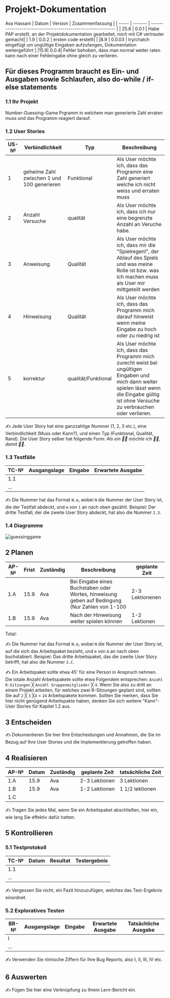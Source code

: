 # Projekt-Dokumentation


Ava Hassani
| Datum | Version | Zusammenfassung                                              |
| ----- | ------- | ------------------------------------------------------------ |
| 25.8  | 0.0.1   | Habe PAP erstellt, an der Projektdokumentation gearbeitet, mich mit C# vertrauter gemacht|
| 1.9   | 0.0.2   | ersten code erstellt|                                                              |
|8.9    | 0.0.03  | try/chatch eingefügt um ungültige Eingaben aufzufangen, Dokumentation weitergeführt | 
|15.9| 0.0.4| Fehler behoben, dass man normal weiter raten kann nach einer Fehleingabe ohne gleich zu verlieren.

##  Für dieses Programm braucht es Ein- und Ausgaben sowie Schlaufen, also do-while / if-else statements 

### 1.1 Ihr Projekt

Number-Guessing-Game Prgramm in welchem man generierte Zahl erraten muss und das Programm reagiert darauf.

### 1.2 User Stories

| US-№ | Verbindlichkeit | Typ  | Beschreibung                       |
| ---- | --------------- | ---- | ---------------------------------- |
| 1    | geheime Zahl zwischen 1 und 100 generieren| Funktional|Als User möchte ich, dass das Programm eine Zahl generiert welche ich nicht weiss und erraten muss |
|2 | Anzahl Versuche| qualität| Als User möchte ich, dass ich nur eine begrenzte Anzahl an Veruche habe.
|3| Anweisung|Qualität| Als User möchte ich, dass mir die "Spielregenl", der Ablauf des Spiels und was meine Rolle ist bzw. was ich machen muss als User mir mittgeteilt werden|
| 4 | Hinweisung  | Qualität| Als User möchte ich, dass das Programm mich darauf hinweist wenn meine Eingabe zu hoch oder zu niedrig ist |
|5 | korrektur | qualität/Funktional | Als User möchte ich, dass das Programm mich zurecht weist bei ungültigen Eingaben und mich dann weiter spielen lässt wenn die Eingabe gültig ist ohne Versuche zu verbrauchen oder verlieren.|



✍️ Jede User Story hat eine ganzzahlige Nummer (1, 2, 3 etc.), eine Verbindlichkeit (Muss oder Kann?), und einen Typ (Funktional, Qualität, Rand). Die User Story selber hat folgende Form: *Als ein 🤷‍♂️ möchte ich 🤷‍♂️, damit 🤷‍♂️*.

### 1.3 Testfälle

| TC-№ | Ausgangslage | Eingabe | Erwartete Ausgabe |
| ---- | ------------ | ------- | ----------------- |
| 1.1  |              |         |                   |
| ...  |              |         |                   |

✍️ Die Nummer hat das Format `N.m`, wobei `N` die Nummer der User Story ist, die der Testfall abdeckt, und `m` von `1` an nach oben gezählt. Beispiel: Der dritte Testfall, der die zweite User Story abdeckt, hat also die Nummer `2.3`.

### 1.4 Diagramme
![guessinggame](https://user-images.githubusercontent.com/111045914/189060986-c62fd256-fed4-4a28-8b58-be7990338dc3.png)
 

## 2 Planen

| AP-№ | Frist | Zuständig | Beschreibung | geplante Zeit |
| ---- | ----- | --------- | ------------ | ------------- |
| 1.A  | 15.9 | Ava | Bei Eingabe eines Buchstaben oder Wortes, hinweisung geben auf Bedingung (Nur Zahlen von 1-100| 2-3 Lektionenen|
| 1.B  |  15.9| Ava | Nach der Hinweisung weiter spielen können | 1-2 Lektionen | 


Total: 

✍️ Die Nummer hat das Format `N.m`, wobei `N` die Nummer der User Story ist, auf die sich das Arbeitspaket bezieht, und `m` von `A` an nach oben buchstabiert. Beispiel: Das dritte Arbeitspaket, das die zweite User Story betrifft, hat also die Nummer `2.C`.

✍️ Ein Arbeitspaket sollte etwa 45' für eine Person in Anspruch nehmen. Die totale Anzahl Arbeitspakete sollte etwa Folgendem entsprechen: `Anzahl R-Sitzungen` ╳ `Anzahl Gruppenmitglieder` ╳ `4`. Wenn Sie also zu dritt an einem Projekt arbeiten, für welches zwei R-Sitzungen geplant sind, sollten Sie auf `2` ╳ `3` ╳`4` = `24` Arbeitspakete kommen. Sollten Sie merken, dass Sie hier nicht genügend Arbeitspakte haben, denken Sie sich weitere "Kann"-User Stories für Kapitel 1.2 aus.

## 3 Entscheiden

✍️ Dokumentieren Sie hier Ihre Entscheidungen und Annahmen, die Sie im Bezug auf Ihre User Stories und die Implementierung getroffen haben.

## 4 Realisieren

| AP-№ | Datum | Zuständig | geplante Zeit | tatsächliche Zeit |
| ---- | ----- | --------- | ------------- | ----------------- |
| 1.A  | 15.9  | Ava       |2-3 Lektionen  |   3 Lektionen        |
| 1.B  | 15.9  | Ava       |1-2 Lektionen  | 1 1/2 lektionen             |
|1.C   |       | 

✍️ Tragen Sie jedes Mal, wenn Sie ein Arbeitspaket abschließen, hier ein, wie lang Sie effektiv dafür hatten.

## 5 Kontrollieren

### 5.1 Testprotokoll

| TC-№ | Datum | Resultat | Testergebnis |
| ---- | ----- | -------- | ------ |
| 1.1  |   |          |        |
| ...  |       |          |        |

✍️ Vergessen Sie nicht, ein Fazit hinzuzufügen, welches das Test-Ergebnis einordnet.

### 5.2 Exploratives Testen

| BR-№ | Ausgangslage | Eingabe | Erwartete Ausgabe | Tatsächliche Ausgabe |
| ---- | ------------ | ------- | ----------------- | -------------------- |
| I    |              |         |                   |                      |
| ...  |              |         |                   |                      |

✍️ Verwenden Sie römische Ziffern für Ihre Bug Reports, also I, II, III, IV etc.

## 6 Auswerten

✍️ Fügen Sie hier eine Verknüpfung zu Ihrem Lern-Bericht ein.

